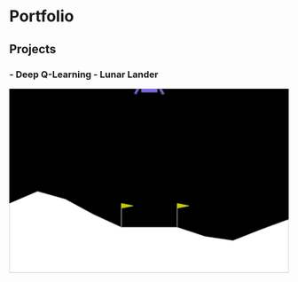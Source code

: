 # Portfolio

## Projects

### - Deep Q-Learning - Lunar Lander
![Luna lander](https://github.com/Nazalekser/portfolio/blob/main/Projects/Luna_Lander_Project/images/lunar_lander.gif)

